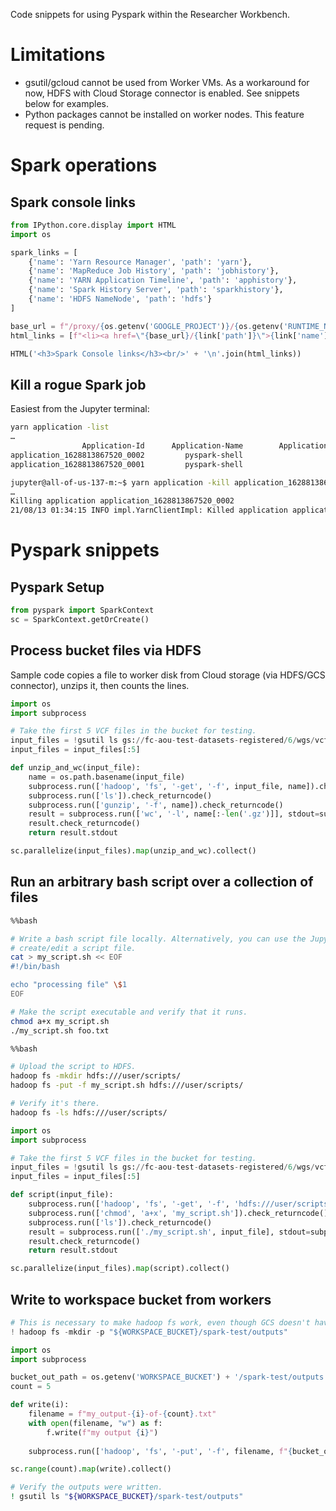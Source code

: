 Code snippets for using Pyspark within the Researcher Workbench.

# Limitations

* gsutil/gcloud cannot be used from Worker VMs. As a workaround for now, HDFS with Cloud Storage
  connector is enabled. See snippets below for examples.
* Python packages cannot be installed on worker nodes. This feature request is pending.

# Spark operations

## Spark console links

```python
from IPython.core.display import HTML
import os

spark_links = [
    {'name': 'Yarn Resource Manager', 'path': 'yarn'},
    {'name': 'MapReduce Job History', 'path': 'jobhistory'},
    {'name': 'YARN Application Timeline', 'path': 'apphistory'},
    {'name': 'Spark History Server', 'path': 'sparkhistory'},
    {'name': 'HDFS NameNode', 'path': 'hdfs'}
]

base_url = f"/proxy/{os.getenv('GOOGLE_PROJECT')}/{os.getenv('RUNTIME_NAME')}"
html_links = [f"<li><a href=\"{base_url}/{link['path']}\">{link['name']}</a>" for link in spark_links]

HTML('<h3>Spark Console links</h3><br/>' + '\n'.join(html_links))
```

## Kill a rogue Spark job

Easiest from the Jupyter terminal:

```bash
yarn application -list
…
                Application-Id      Application-Name        Application-Type          User           Queue  State        Final-State             Progress                        Tracking-URL
application_1628813867520_0002         pyspark-shell                   SPARK       jupyter         defaultRUNNING          UNDEFINED                  10% http://all-of-us-137-m.c.aou-rw-test-92318201.internal:4041
application_1628813867520_0001         pyspark-shell                   SPARK       jupyter         defaultRUNNING          UNDEFINED                  10% http://all-of-us-137-m.c.aou-rw-test-92318201.internal:4040
```

```bash
jupyter@all-of-us-137-m:~$ yarn application -kill application_1628813867520_0002
…
Killing application application_1628813867520_0002
21/08/13 01:34:15 INFO impl.YarnClientImpl: Killed application application_1628813867520_0002
```

# Pyspark snippets

## Pyspark Setup

```python
from pyspark import SparkContext
sc = SparkContext.getOrCreate()
```

## Process bucket files via HDFS

Sample code copies a file to worker disk from Cloud storage (via HDFS/GCS connector),
unzips it, then counts the lines.

```python
import os
import subprocess

# Take the first 5 VCF files in the bucket for testing.
input_files = !gsutil ls gs://fc-aou-test-datasets-registered/6/wgs/vcf/merged/*.vcf
input_files = input_files[:5]

def unzip_and_wc(input_file):
    name = os.path.basename(input_file)
    subprocess.run(['hadoop', 'fs', '-get', '-f', input_file, name]).check_returncode()
    subprocess.run(['ls']).check_returncode()
    subprocess.run(['gunzip', '-f', name]).check_returncode()
    result = subprocess.run(['wc', '-l', name[:-len('.gz')]], stdout=subprocess.PIPE)
    result.check_returncode()
    return result.stdout

sc.parallelize(input_files).map(unzip_and_wc).collect()
```

## Run an arbitrary bash script over a collection of files

```bash
%%bash

# Write a bash script file locally. Alternatively, you can use the Jupyter menu to
# create/edit a script file.
cat > my_script.sh << EOF
#!/bin/bash

echo "processing file" \$1
EOF

# Make the script executable and verify that it runs.
chmod a+x my_script.sh
./my_script.sh foo.txt
```

```bash
%%bash

# Upload the script to HDFS.
hadoop fs -mkdir hdfs:///user/scripts/
hadoop fs -put -f my_script.sh hdfs:///user/scripts/

# Verify it's there.
hadoop fs -ls hdfs:///user/scripts/
```

```python
import os
import subprocess

# Take the first 5 VCF files in the bucket for testing.
input_files = !gsutil ls gs://fc-aou-test-datasets-registered/6/wgs/vcf/merged
input_files = input_files[:5]

def script(input_file):
    subprocess.run(['hadoop', 'fs', '-get', '-f', 'hdfs:///user/scripts/my_script.sh', '.']).check_returncode()
    subprocess.run(['chmod', 'a+x', 'my_script.sh']).check_returncode()
    subprocess.run(['ls']).check_returncode()
    result = subprocess.run(['./my_script.sh', input_file], stdout=subprocess.PIPE)
    result.check_returncode()
    return result.stdout

sc.parallelize(input_files).map(script).collect()
```

## Write to workspace bucket from workers

```python
# This is necessary to make hadoop fs work, even though GCS doesn't have the concept of directories.
! hadoop fs -mkdir -p "${WORKSPACE_BUCKET}/spark-test/outputs"

import os
import subprocess

bucket_out_path = os.getenv('WORKSPACE_BUCKET') + '/spark-test/outputs'
count = 5

def write(i):
    filename = f"my_output-{i}-of-{count}.txt"
    with open(filename, "w") as f:
        f.write(f"my output {i}")
    
    subprocess.run(['hadoop', 'fs', '-put', '-f', filename, f"{bucket_out_path}/{filename}"]).check_returncode()

sc.range(count).map(write).collect()
```

```bash
# Verify the outputs were written.
! gsutil ls "${WORKSPACE_BUCKET}/spark-test/outputs"
```

